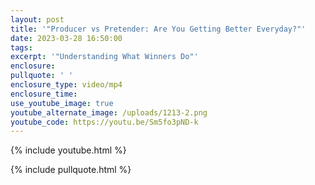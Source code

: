 ```yaml
---
layout: post
title: '"Producer vs Pretender: Are You Getting Better Everyday?"'
date: 2023-03-28 16:50:00
tags:
excerpt: '"Understanding What Winners Do"'
enclosure:
pullquote: ' '
enclosure_type: video/mp4
enclosure_time:
use_youtube_image: true
youtube_alternate_image: /uploads/1213-2.png
youtube_code: https://youtu.be/Sm5fo3pND-k
---
```

{% include youtube.html %}

{% include pullquote.html %}
